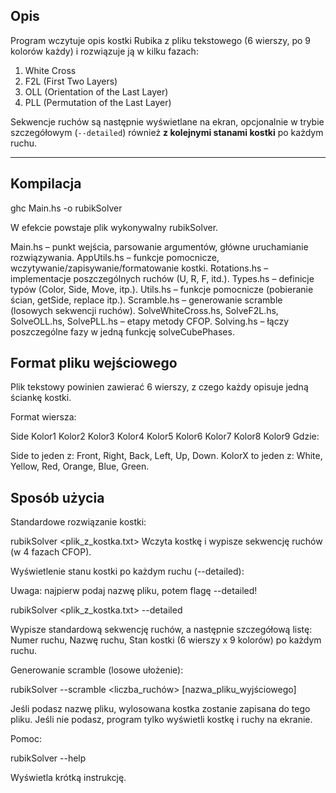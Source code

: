 ## Opis

Program wczytuje opis kostki Rubika z pliku tekstowego (6 wierszy, po 9 kolorów każdy) i rozwiązuje ją w kilku fazach:
1. White Cross
2. F2L (First Two Layers)
3. OLL (Orientation of the Last Layer)
4. PLL (Permutation of the Last Layer)

Sekwencje ruchów są następnie wyświetlane na ekran, opcjonalnie w trybie szczegółowym (`--detailed`) również **z kolejnymi stanami kostki** po każdym ruchu.

---

## Kompilacja
ghc Main.hs -o rubikSolver

W efekcie powstaje plik wykonywalny rubikSolver.



Main.hs – punkt wejścia, parsowanie argumentów, główne uruchamianie rozwiązywania.
AppUtils.hs – funkcje pomocnicze, wczytywanie/zapisywanie/formatowanie kostki.
Rotations.hs – implementacje poszczególnych ruchów (U, R, F, itd.).
Types.hs – definicje typów (Color, Side, Move, itp.).
Utils.hs – funkcje pomocnicze (pobieranie ścian, getSide, replace itp.).
Scramble.hs – generowanie scramble (losowych sekwencji ruchów).
SolveWhiteCross.hs, SolveF2L.hs, SolveOLL.hs, SolvePLL.hs – etapy metody CFOP.
Solving.hs – łączy poszczególne fazy w jedną funkcję solveCubePhases.


## Format pliku wejściowego
Plik tekstowy powinien zawierać 6 wierszy, z czego każdy opisuje jedną ściankę kostki.

Format wiersza:

Side Kolor1 Kolor2 Kolor3 Kolor4 Kolor5 Kolor6 Kolor7 Kolor8 Kolor9
Gdzie:

Side to jeden z: Front, Right, Back, Left, Up, Down.
KolorX to jeden z: White, Yellow, Red, Orange, Blue, Green.

## Sposób użycia

Standardowe rozwiązanie kostki:

rubikSolver <plik_z_kostka.txt>
Wczyta kostkę i wypisze sekwencję ruchów (w 4 fazach CFOP).

Wyświetlenie stanu kostki po każdym ruchu (--detailed):

Uwaga: najpierw podaj nazwę pliku, potem flagę --detailed!

rubikSolver <plik_z_kostka.txt> --detailed

Wypisze standardową sekwencję ruchów, a następnie szczegółową listę:
Numer ruchu,
Nazwę ruchu,
Stan kostki (6 wierszy x 9 kolorów) po każdym ruchu.


Generowanie scramble (losowe ułożenie):

rubikSolver --scramble <liczba_ruchów> [nazwa_pliku_wyjściowego]

Jeśli podasz nazwę pliku, wylosowana kostka zostanie zapisana do tego pliku.
Jeśli nie podasz, program tylko wyświetli kostkę i ruchy na ekranie.

Pomoc:

rubikSolver --help

Wyświetla krótką instrukcję.
